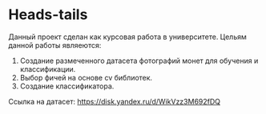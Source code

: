 # Heads-tails
Данный проект сделан как курсовая работа в университете.
Цельям данной работы являеются:
  1. Создание размеченного датасета фотографий монет для обучения и классификации.
  2. Выбор фичей на основе cv библиотек.
  3. Создание классификатора.

Ссылка на датасет: https://disk.yandex.ru/d/WikVzz3M692fDQ
